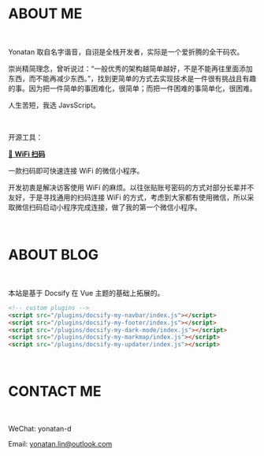 

# ABOUT ME

<br/>

Yonatan 取自名字谐音，自诩是全栈开发者，实际是一个爱折腾的全干码农。

崇尚精简理念，曾听说过：“一般优秀的架构越简单越好，不是不能再往里面添加东西，而不能再减少东西。”，找到更简单的方式去实现技术是一件很有挑战且有趣的事。因为把一件简单的事困难化，很简单；而把一件困难的事简单化，很困难。

人生苦短，我选 JavsScript。

<br/>

开源工具：

[📱 **WiFi 扫码**](https://github.com/Yonatan-D/WiFiConnector)

一款扫码即可快速连接 WiFi 的微信小程序。

开发初衷是解决访客使用 WiFi 的麻烦。以往张贴账号密码的方式对部分长辈并不友好，于是寻找通用的扫码连接 WiFi 的方式，考虑到大家都有使用微信，所以采取微信扫码启动小程序完成连接，做了我的第一个微信小程序。

<br/>

# ABOUT BLOG

<br/>

本站是基于 Docsify 在 Vue 主题的基础上拓展的。

```html
<!-- custom plugins -->
<script src="/plugins/docsify-my-navbar/index.js"></script>
<script src="/plugins/docsify-my-footer/index.js"></script>
<script src="/plugins/docsify-my-dark-mode/index.js"></script>
<script src="/plugins/docsify-my-markmap/index.js"></script>
<script src="/plugins/docsify-my-updater/index.js"></script>
```

<br/>

# CONTACT ME

<br/>

WeChat: yonatan-d

Email: yonatan.lin@outlook.com
